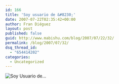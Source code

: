 ```yaml
---
id: 166
title: 'Soy usuario de &#8230;'
date: 2007-07-22T02:35:42+00:00
author: Fran Diéguez
layout: post
published: false
guid: http://www.mabishu.com/blog/2007/07/22/32/
permalink: /blog/2007/07/32/
dsq_thread_id:
  - "654414202"
categories:
  - Uncategorized
---
```

<img src="/assets/pubsoyusuariode39864099xk7.png" alt="Soy Usuario de…" />
